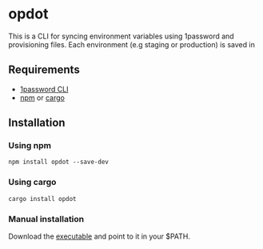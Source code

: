 # opdot
This is a CLI for syncing environment variables using 1password and provisioning files. Each environment (e.g staging or production) is saved in 

## Requirements
- [1password CLI](https://1password.com/downloads/command-line/)
- [npm](https://nodejs.org/en/) or [cargo](https://doc.rust-lang.org/cargo/getting-started/installation.html)

## Installation
### Using npm
`npm install opdot --save-dev`

### Using cargo
`cargo install opdot`

### Manual installation
Download the [executable]() and point to it in your $PATH.